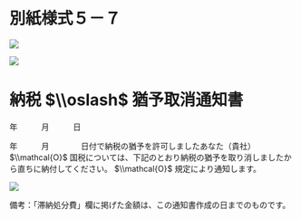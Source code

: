 # 別紙様式５－７

![](https://www.nta.go.jp/tmp/057b887b-c3f0-4c3c-9de9-f9b6a92922d5/images/10cfbb11a5946026f287936430ede2b4c7abd6e4b60cf6a3a739f6879d7568e8.jpg)

![](https://www.nta.go.jp/tmp/057b887b-c3f0-4c3c-9de9-f9b6a92922d5/images/e72bf01b51d45db0f4294a6b535d4c0f93e14486a0c2d651886646779e1c1b37.jpg)

# 納税 $\\oslash$ 猶予取消通知書

年　　　月　　　日

年　　　月　　　　日付で納税の猶予を許可しましたあなた（貴社） $\\mathcal{O}$ 国税については、下記のとおり納税の猶予を取り消しましたから直ちに納付してください。 $\\mathcal{O}$ 規定により通知します。

![](https://www.nta.go.jp/tmp/057b887b-c3f0-4c3c-9de9-f9b6a92922d5/images/74f93c3a48c3107ca95d100b50ce946cbb678c56dc6b82766b6dfe78c2d70538.jpg)

備考：「滞納処分費」欄に掲げた金額は、この通知書作成の日までのものです。
